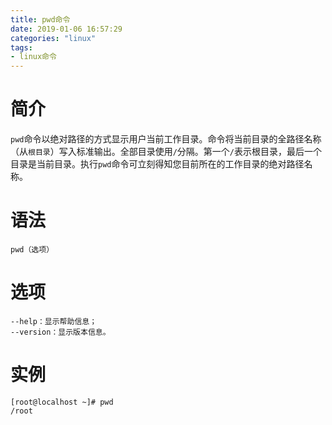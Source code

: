 ```yaml
---
title: pwd命令
date: 2019-01-06 16:57:29
categories: "linux"
tags:
- linux命令
---
```

# 简介
`pwd`命令以绝对路径的方式显示用户当前工作目录。命令将当前目录的全路径名称（从`根目录`）写入标准输出。全部目录使用`/`分隔。第一个`/`表示根目录，最后一个目录是当前目录。执行`pwd`命令可立刻得知您目前所在的工作目录的绝对路径名称。

# 语法
```shell
pwd（选项）
```

# 选项
```shell
--help：显示帮助信息；
--version：显示版本信息。
```

# 实例
```shell
[root@localhost ~]# pwd
/root
```